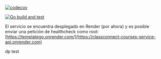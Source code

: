 [![codecov](https://codecov.io/gh/ClassConnect-2025C1/Classconnect-Courses-Service-Api/graph/badge.svg?token=dqci5qW1vZ)](https://codecov.io/gh/ClassConnect-2025C1/Classconnect-Courses-Service-Api)

[![Go build and test](https://github.com/ClassConnect-2025C1/Classconnect-Courses-Service-Api/actions/workflows/go.yml/badge.svg?branch=main)](https://github.com/ClassConnect-2025C1/Classconnect-Courses-Service-Api/actions/workflows/go.yml)

El servicio se encuentra desplegado en Render (por ahora) y es posible enviar una petición de healthcheck como root:
[https://templatego.onrender.com/](https://classconnect-courses-service-api.onrender.com)

dp test

